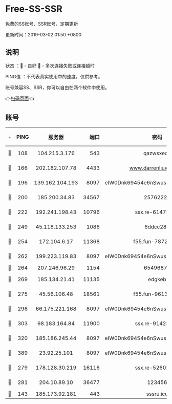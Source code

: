 # Free-SS-SSR

免费的SS账号、SSR账号，定期更新

更新时间：2019-03-02 01:50 +0800

## 说明

状态     ：🙂 - 良好 🙁 - 多次连接失败或连接超时

PING值   ：不代表真实使用中的速度，仅供参考。

账号兼容SS、SSR，你可以自由在两个软件中使用。

👉[扫码页面](https://liesauer.github.io/free-ss-ssr.github.io/)👈

## 账号

|-|PING|服务器|端口|密码|加密方式|区域|
|:----:|:----:|:-----:|-----:|:----:|:----:|:----:|
|🙂|108|104.215.3.176|543|qazwsxedc|aes-256-gcm|JP|
|🙂|166|202.182.107.78|4433|www.darrenliuwei.com|aes-256-cfb|JP|
|🙂|196|139.162.104.193|8097|eIW0Dnk69454e6nSwuspv9DmS201tQ0D|aes-256-cfb|JP|
|🙂|200|185.200.34.83|34567|25762225|aes-256-cfb|US|
|🙂|222|192.241.198.43|10796|ssx.re-61472012|aes-256-cfb|US|
|🙂|249|45.118.133.253|1086|6ddcc286|aes-256-cfb|SG|
|🙂|254|172.104.6.17|11368|f55.fun-78724518|aes-256-cfb|US|
|🙂|262|199.223.119.83|8097|eIW0Dnk69454e6nSwuspv9DmS201tQ0D|aes-256-cfb|US|
|🙂|264|207.246.96.29|1154|65496879|chacha20|US|
|🙂|269|185.134.21.41|11135|edgkeb|aes-256-cfb|GB|
|🙂|275|45.56.106.48|18561|f55.fun-96139570|aes-256-cfb|US|
|🙂|296|66.175.221.168|8097|eIW0Dnk69454e6nSwuspv9DmS201tQ0D|aes-256-cfb|US|
|🙂|303|68.183.164.84|11900|ssx.re-91423865|aes-256-cfb|US|
|🙂|320|185.186.245.44|8097|eIW0Dnk69454e6nSwuspv9DmS201tQ0D|aes-256-cfb|NL|
|🙂|389|23.92.25.101|8097|eIW0Dnk69454e6nSwuspv9DmS201tQ0D|aes-256-cfb|US|
|🙂|279|178.128.30.219|16116|ssx.re-52602728|aes-256-cfb|SG|
|🙂|281|204.10.89.10|36477|123456|aes-256-cfb|US|
|🙁|143|185.173.92.181|443|sssru.icu|rc4-md5|RU|

